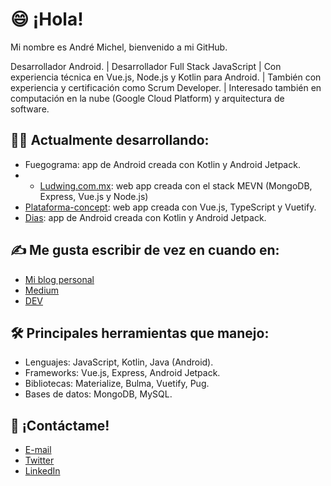 # 😄 ¡Hola!

Mi nombre es André Michel, bienvenido a mi GitHub.

Desarrollador Android. | Desarrollador Full Stack JavaScript | Con experiencia técnica en Vue.js, Node.js y Kotlin para Android. | También con experiencia y certificación como Scrum Developer. | Interesado también en computación en la nube (Google Cloud Platform) y arquitectura de software. 

## 👨‍💻 Actualmente desarrollando:

* Fuegograma: app de Android creada con Kotlin y Android Jetpack.
* * [Ludwing.com.mx](http://www.ludwing.com.mx): web app creada con el stack MEVN (MongoDB, Express, Vue.js y Node.js)
* [Plataforma-concept](https://github.com/andreandyp/plataforma-concept): web app creada con Vue.js, TypeScript y Vuetify.
* [Dias](https://github.com/andreandyp/dias): app de Android creada con Kotlin y Android Jetpack.

## ✍ Me gusta escribir de vez en cuando en:
* [Mi blog personal](https://blog.andreandyp.com)
* [Medium](https://medium.com/@andreandyp)
* [DEV](https://dev.to/andreandyp)

## 🛠 Principales herramientas que manejo:
* Lenguajes: JavaScript, Kotlin, Java (Android).
* Frameworks: Vue.js, Express, Android Jetpack.
* Bibliotecas: Materialize, Bulma, Vuetify, Pug.
* Bases de datos: MongoDB, MySQL.

## 📧 ¡Contáctame!

* [E-mail](mailto:andreandyp@outlook.com)
* [Twitter](https://twitter.com/andreandyp)
* [LinkedIn](https://www.linkedin.com/in/andreandyp/)
